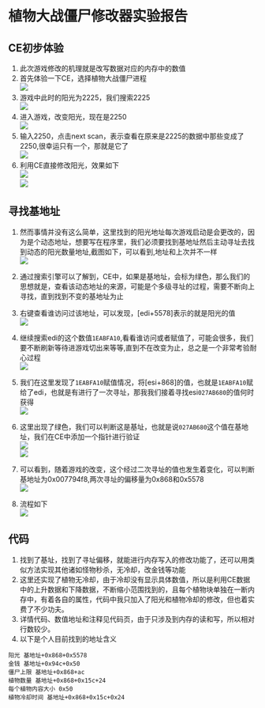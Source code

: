 # 植物大战僵尸修改器实验报告



## CE初步体验

1. 此次游戏修改的机理就是改写数据对应的内存中的数值
2. 首先体验一下CE，选择植物大战僵尸进程<br>![](images/1.png)
3. 游戏中此时的阳光为2225，我们搜索2225<br>![](images/2.png)
4. 进入游戏，改变阳光，现在是2250<br>![](images/4.png)
5. 输入2250，点击next scan，表示查看在原来是2225的数据中那些变成了2250,很幸运只有一个，那就是它了<br>![](images/3.png)
6. 利用CE直接修改阳光，效果如下<br>![](images/5.png)<br>![](images/6.png)

## 寻找基地址

1. 然而事情并没有这么简单，这里找到的阳光地址每次游戏启动是会更改的，因为是个动态地址，想要写在程序里，我们必须要找到基地址然后主动寻址去找到动态的阳光数量地址,截图如下，可以看到,地址和上次并不一样<br>![](images/7.png)

2. 通过搜索引擎可以了解到，CE中，如果是基地址，会标为绿色，那么我们的思想就是，查看该动态地址的来源，可能是个多级寻址的过程，需要不断向上寻找，直到找到不变的基地址为止

3. 右键查看谁访问过该地址，可以发现，[edi+5578]表示的就是阳光的值<br>![](images/8.png)

4. 继续搜索edi的这个数值`1EABFA10`,看看谁访问或者赋值了，可能会很多，我们要不断刷新等待进游戏切出来等等,直到不在改变为止，总之是一个非常考验耐心过程<br>![](images/9.png)

5. 我们在这里发现了`1EABFA10`赋值情况，将[esi+868]的值，也就是`1EABFA10`赋给了edi，也就是有进行了一次寻址，那我我们接着寻找esi`027AB680`的值何时获得<br>![](images/10.png)

6. 这里出现了绿色，我们可以判断这是基址，也就是说`027AB680`这个值在基地址，我们在CE中添加一个指针进行验证<br>![](images/11.png)<br>![](images/12.png)

7. 可以看到，随着游戏的改变，这个经过二次寻址的值也发生着变化，可以判断基地址为0x007794f8,两次寻址的偏移量为0x868和0x5578<br>![](images/13.png)

8. 流程如下<br>![](images/14.jpg)


## 代码

1. 找到了基址，找到了寻址偏移，就能进行内存写入的修改功能了，还可以用类似方法实现其他诸如怪物秒杀，无冷却，改金钱等功能
2. 这里还实现了植物无冷却，由于冷却没有显示具体数值，所以是利用CE数据中的上升数据和下降数据，不断缩小范围找到的，且每个植物块单独在一断内存中，有着各自的属性，代码中我只加入了阳光和植物冷却的修改，但也着实费了不少功夫。
3. 详情代码、数值地址和注释见代码页，由于只涉及到内存的读和写，所以相对行数较少。
4. 以下是个人目前找到的地址含义

```
阳光 基地址+0x868+0x5578
金钱 基地址+0x94c+0x50
僵尸上限 基地址+0x868+ac
植物数量 基地址+0x868+0x15c+24
每个植物内容大小 0x50
植物冷却时间 基地址+0x868+0x15c+0x24
```



